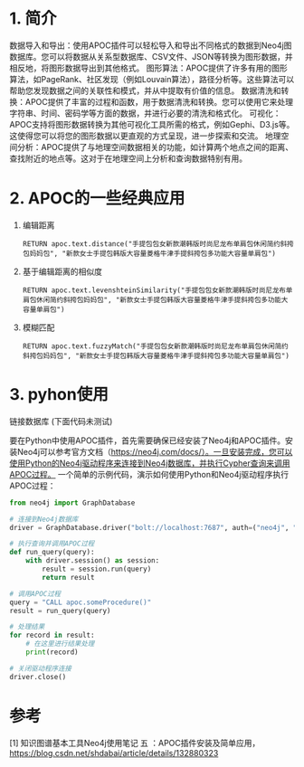 # 1. 简介

数据导入和导出：使用APOC插件可以轻松导入和导出不同格式的数据到Neo4j图数据库。您可以将数据从关系型数据库、CSV文件、JSON等转换为图形数据，并相反地，将图形数据导出到其他格式。
图形算法：APOC提供了许多有用的图形算法，如PageRank、社区发现（例如Louvain算法），路径分析等。这些算法可以帮助您发现数据之间的关联性和模式，并从中提取有价值的信息。
数据清洗和转换：APOC提供了丰富的过程和函数，用于数据清洗和转换。您可以使用它来处理字符串、时间、密码学等方面的数据，并进行必要的清洗和格式化。
可视化：APOC支持将图形数据转换为其他可视化工具所需的格式，例如Gephi、D3.js等。这使得您可以将您的图形数据以更直观的方式呈现，进一步探索和交流。
地理空间分析：APOC提供了与地理空间数据相关的功能，如计算两个地点之间的距离、查找附近的地点等。这对于在地理空间上分析和查询数据特别有用。


# 2. APOC的一些经典应用

1. 编辑距离

   ```cypher
   RETURN apoc.text.distance("手提包包女新款潮韩版时尚尼龙布单肩包休闲简约斜挎包妈妈包", "新款女士手提包韩版大容量菱格牛津手提斜挎包多功能大容量单肩包")
   ```

2. 基于编辑距离的相似度

   ```cypher
   RETURN apoc.text.levenshteinSimilarity("手提包包女新款潮韩版时尚尼龙布单肩包休闲简约斜挎包妈妈包", "新款女士手提包韩版大容量菱格牛津手提斜挎包多功能大容量单肩包")
   ```

3. 模糊匹配

    ```cypher
    RETURN apoc.text.fuzzyMatch("手提包包女新款潮韩版时尚尼龙布单肩包休闲简约斜挎包妈妈包", "新款女士手提包韩版大容量菱格牛津手提斜挎包多功能大容量单肩包")
    ```

# 3. pyhon使用

链接数据库 (下面代码未测试)

要在Python中使用APOC插件，首先需要确保已经安装了Neo4j和APOC插件。安装Neo4j可以参考官方文档（https://neo4j.com/docs/）。一旦安装完成，您可以使用Python的Neo4j驱动程序来连接到Neo4j数据库，并执行Cypher查询来调用APOC过程。
一个简单的示例代码，演示如何使用Python和Neo4j驱动程序执行APOC过程：

```python
from neo4j import GraphDatabase

# 连接到Neo4j数据库
driver = GraphDatabase.driver("bolt://localhost:7687", auth=("neo4j", "password"))

# 执行查询并调用APOC过程
def run_query(query):
    with driver.session() as session:
        result = session.run(query)
        return result

# 调用APOC过程
query = "CALL apoc.someProcedure()"
result = run_query(query)

# 处理结果
for record in result:
    # 在这里进行结果处理
    print(record)

# 关闭驱动程序连接
driver.close()
```

# 参考

[1] 知识图谱基本工具Neo4j使用笔记 五 ：APOC插件安装及简单应用，https://blog.csdn.net/shdabai/article/details/132880323
